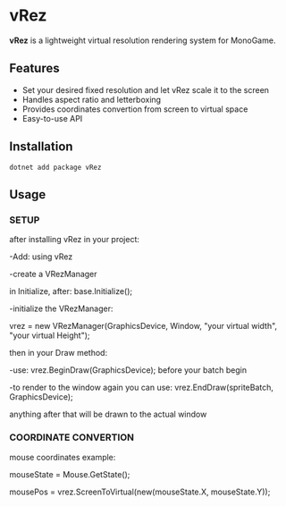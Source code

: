 # vRez

**vRez** is a lightweight virtual resolution rendering system for MonoGame.

## Features
- Set your desired fixed resolution and let vRez scale it to the screen
- Handles aspect ratio and letterboxing
- Provides coordinates convertion from screen to virtual space
- Easy-to-use API

## Installation
`dotnet add package vRez`

## Usage
<h3>SETUP</h3>
<p>after installing vRez in your project:</p>
<p>-Add: using vRez</p>
<p>-create a VRezManager</p>
<p>in Initialize, after: base.Initialize();</p>
<p>-initialize the VRezManager:</p> 
<p>vrez = new VRezManager(GraphicsDevice, Window, "your virtual width", "your virtual Height");</p>
<p>then in your Draw method:</p>
<p>-use: vrez.BeginDraw(GraphicsDevice); before your batch begin</p>
<p>-to render to the window again you can use: vrez.EndDraw(spriteBatch, GraphicsDevice);</p>
<p>anything after that will be drawn to the actual window</p>

<h3>COORDINATE CONVERTION</h3>
<p>mouse coordinates example:</p>
<p>mouseState = Mouse.GetState();</p>
<p>mousePos = vrez.ScreenToVirtual(new(mouseState.X, mouseState.Y));</p>